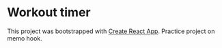 # Workout timer

This project was bootstrapped with [Create React App](https://github.com/facebook/create-react-app).
Practice project on memo hook.
